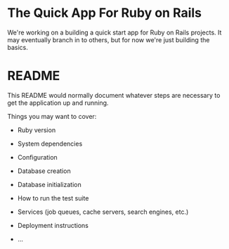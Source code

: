# The Quick App For Ruby on Rails

We're working on a building a quick start app for Ruby on Rails projects. It may eventually branch in to others, but for now we're just building the basics.


# README

This README would normally document whatever steps are necessary to get the
application up and running.

Things you may want to cover:

* Ruby version

* System dependencies

* Configuration

* Database creation

* Database initialization

* How to run the test suite

* Services (job queues, cache servers, search engines, etc.)

* Deployment instructions

* ...
